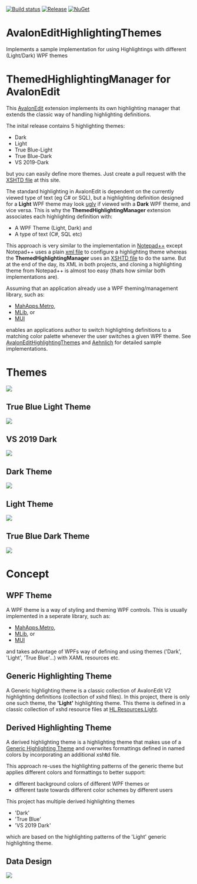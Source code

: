 [![Build status](https://ci.appveyor.com/api/projects/status/s19eint5cqhjxh5h/branch/master?svg=true)](https://ci.appveyor.com/project/Dirkster99/avalonedithighlightingthemes/branch/master) [![Release](https://img.shields.io/github/release/Dirkster99/AvalonEditHighlightingThemes.svg)](https://github.com/Dirkster99/AvalonEditHighlightingThemes/releases/latest) [![NuGet](https://img.shields.io/nuget/dt/Dirkster.HL.svg)](http://nuget.org/packages/Dirkster.HL)

# AvalonEditHighlightingThemes
Implements a sample implementation for using Highlightings with different (Light/Dark) WPF themes

# ThemedHighlightingManager for AvalonEdit

This [AvalonEdit](https://github.com/icsharpcode/AvalonEdit) extension implements its own highlighting manager that extends the classic way of handling highlighting definitions.

The inital release contains 5 highlighting themes:
- Dark
- Light
- True Blue-Light
- True Blue-Dark
- VS 2019-Dark

but you can easily define more themes. Just create a pull request with the [XSHTD file](https://github.com/Dirkster99/AvalonEditHighlightingThemes/tree/master/source/HL/Resources/Themes) at this site.

The standard highlighting in AvalonEdit is dependent on the currently viewed type
of text (eg C# or SQL), but a highlighting definition designed for a **Light** WPF theme may look [ugly](https://github.com/Dirkster99/AvalonEditHighlightingThemes/wiki/Highlighting-without-a-Theme) if viewed with a **Dark**
WPF theme, and vice versa. This is why the **ThemedHighlightingManager** extension associates each highlighting definition
with:

- A WPF Theme (Light, Dark) and
- A type of text (C#, SQL etc)

This approach is very similar to the implementation in [Notepad++](https://github.com/notepad-plus-plus/notepad-plus-plus) except Notepad++ uses a plain [xml file](https://lonewolfonline.net/notepad-colour-schemes/) to configure a highlighting theme whereas the **ThemedHighlightingManager** uses an [XSHTD file](https://github.com/Dirkster99/AvalonEditHighlightingThemes/tree/master/source/HL/Resources/Themes) to do the same. But at the end of the day, its XML in both projects, and cloning a highlighting theme from Notepad++ is almost too easy (thats how similar both implementations are).

Assuming that an application already use a WPF theming/management library, such as:
- [MahApps.Metro](https://github.com/MahApps/MahApps.Metro),
- [MLib](https://github.com/Dirkster99/MLib), or
- [MUI](https://github.com/firstfloorsoftware/mui)

enables an applications author to switch highlighting definitions to a matching color palette whenever the user
switches a given WPF theme. See [AvalonEditHighlightingThemes](https://github.com/Dirkster99/AvalonEditHighlightingThemes)
and [Aehnlich](https://github.com/Dirkster99/Aehnlich) for detailed sample implementations.

# Themes
![](screenshots/Themes.png)

## True Blue Light Theme
![](screenshots/TrueBlue_Light.png)

## VS 2019 Dark
![](screenshots/VS2019_Dark.png)

## Dark Theme
![](screenshots/Dark.png)

## Light Theme
![](screenshots/Light.png)

## True Blue Dark Theme
![](screenshots/TrueBlue_Dark.png)

# Concept
## WPF Theme

A WPF theme is a way of styling and theming WPF controls. This is usually implemented in a seperate library, such as:
- [MahApps.Metro](https://github.com/MahApps/MahApps.Metro),
- [MLib](https://github.com/Dirkster99/MLib), or
- [MUI](https://github.com/firstfloorsoftware/mui)

and takes advantage of WPFs way of defining and using themes ('Dark', 'Light', 'True Blue'...) with XAML resources etc.

## Generic Highlighting Theme

A Generic highlighting theme is a classic collection of AvalonEdit V2 highlighting definitions
(collection of xshd files). In this project, there is only one such theme, the **'Light'** highlighting
theme. This theme is defined in a classic collection of xshd resource files at 
[HL.Resources.Light](https://github.com/Dirkster99/AvalonEditHighlightingThemes/tree/master/source/Apps/HL/Resources/Light).

## Derived Highlighting Theme

A derived highlighting theme is a highlighting theme that makes use of a
[Generic Highlighting Theme](#Generic-Highlighting-Theme) and overwrites
formattings defined in named colors by incorporating an additional xsh**t**d file.

This approach re-uses the highlighting patterns of the generic theme but applies
different colors and formattings to better support:

- different background colors of different WPF themes or
- different taste towards different color schemes by different users

This project has multiple derived highlighting themes

- 'Dark'
- 'True Blue'
- 'VS 2019 Dark'

which are based on the highlighting patterns of the 'Light' generic highlighting theme.

## Data Design

![](screenshots/HighlightingManagerV2.png)
